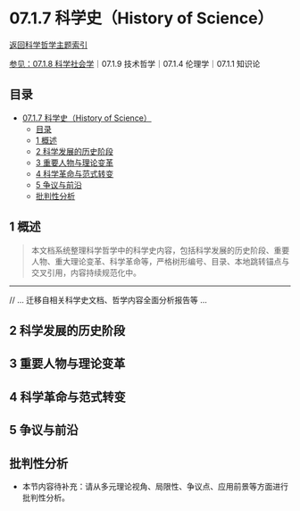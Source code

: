 # 07.1.7 科学史（History of Science）

[返回科学哲学主题索引](README.md)

[参见：07.1.8 科学社会学](07.1.8_Sociology_of_Science.md)｜07.1.9 技术哲学｜07.1.4 伦理学｜07.1.1 知识论

## 目录

- [07.1.7 科学史（History of Science）](#0717-科学史history-of-science)
  - [目录](#目录)
  - [1 概述](#1-概述)
  - [2 科学发展的历史阶段](#2-科学发展的历史阶段)
  - [3 重要人物与理论变革](#3-重要人物与理论变革)
  - [4 科学革命与范式转变](#4-科学革命与范式转变)
  - [5 争议与前沿](#5-争议与前沿)
  - [批判性分析](#批判性分析)

## 1 概述

> 本文档系统整理科学哲学中的科学史内容，包括科学发展的历史阶段、重要人物、重大理论变革、科学革命等，严格树形编号、目录、本地跳转锚点与交叉引用，内容持续规范化中。

---

// ... 迁移自相关科学史文档、哲学内容全面分析报告等 ...

## 2 科学发展的历史阶段

## 3 重要人物与理论变革

## 4 科学革命与范式转变

## 5 争议与前沿

## 批判性分析

- 本节内容待补充：请从多元理论视角、局限性、争议点、应用前景等方面进行批判性分析。
